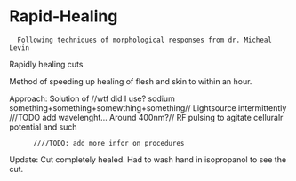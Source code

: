 # Rapid-Healing
      Following techniques of morphological responses from dr. Micheal Levin 
Rapidly healing cuts

Method of speeding up healing of flesh and skin to within an hour.

Approach: Solution of //wtf did I use? sodium something+something+somewthing+something//
          Lightsource intermittently   ///TODO add wavelenght... Around 400nm?//
                RF pulsing to agitate celluralr potential and such
              
          ////TODO: add more infor on procedures
Update: Cut completely healed. Had to wash hand in isopropanol to see the cut. 
          
